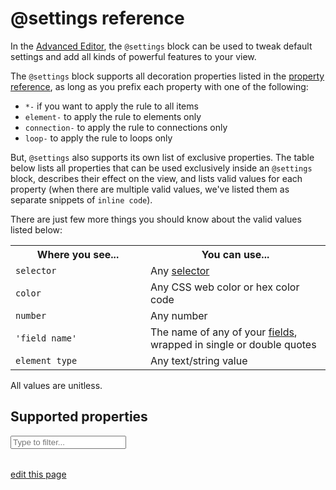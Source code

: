 # @settings reference

In the [Advanced Editor](/overview/view-editors.html#advanced-editor), the `@settings` block can be used to tweak default settings and add all kinds of powerful features to your view.

The `@settings` block supports all decoration properties listed in the [property reference](/guides/property-reference.html), as long as you prefix each property with one of the following:
- `*-` if you want to apply the rule to all items
- `element-` to apply the rule to elements only
- `connection-` to apply the rule to connections only
- `loop-` to apply the rule to loops only

But, `@settings` also supports its own list of exclusive properties. The table below lists all properties that can be used exclusively inside an `@settings` block, describes their effect on the view, and lists valid values for each property (when there are multiple valid values, we've listed them as separate snippets of `inline code`).

There are just few more things you should know about the valid values listed below:

<table class="table border-bottom">
  <tbody>
    <tr>
      <th>Where you see...</th>
      <th>You can use...</th>
    </tr>
    <tr>
      <td><code>selector</code></td>
      <td>Any <a href="/guides/selectors.html">selector</a></td>
    </tr>
    <tr>
      <td><code>color</code></td>
      <td>Any CSS web color or hex color code</td>
    </tr>
    <tr>
      <td><code>number</code></td>
      <td>Any number</td>
    </tr>
    <tr>
      <td><code>'field name'</code></td>
      <td>The name of any of your <a href="/guides/fields.html">fields</a>, wrapped in single or double quotes</td>
    </tr>
    <tr>
      <td><code>element type</code></td>
      <td>Any text/string value</td>
    </tr>
  </tbody>
</table>

All values are unitless.


## Supported properties

<input type="text" id="settings-search-box" class="search-box" onkeyup="searchProperties('settings')" placeholder="Type to filter...">

<style>
  th:first-child {
    width: 200px;
  }

  td:nth-child(3) div:not(:first-child) {
    margin-top: 1.5rem;
  }
</style>

<table id="settings-reference" class="table border-bottom"></table>

<script type="text/javascript" src="https://unpkg.com/@alexvipond/kumu-docs-extracted@0.1.2/lib/index.umd.js"></script>
<script type="text/javascript">
const settingsReference = [
  {
    "Property": "attenuation",
    "Description": "Determines whether elements and connections maintain their size relative to the background map (available for the Geo template only)",
    "Possible values": ["on", "off"]
  },
  {
    "Property": "background-color",
    "Description": "Sets the canvas' background color",
    "Possible values": ["color"]
  },
  {
    "Property": "background-opacity",
    "Description": "Sets the opacity of items outside of a showcased selection",
    "Possible values": ["0..1"]
  },
  {
    "Property": "bridge",
    "Description": "Activates bridging. See the <a href=\"/guides/bridge.html#bridge-in-the-advanced-editor\">bridge guide</a> for more information.",
    "Possible values": ["element-selector"]
  },
  {
    "Property": "cluster",
    "Description": "Activates clustering. See the <a href=\"/guides/clustering.html#activate-clustering-in-the-advanced-editor\">cluster guide</a> for more information.",
    "Possible values": ["'field name'", "element-selector by 'field name'", "element-selector by 'field name' as 'element type'"]
  },
  {
    "Property": "culling",
    "Description": "Determines whether elements and connections are hidden when the reader zooms in very close",
    "Possible values": ["on", "off"]
  },
  {
    "Property": "focus",
    "Description": "Activates focus. See the <a href=\"/guides/focus.html#activate-focus-in-the-advanced-editor\">focus guide</a> for more information.",
    "Possible values": ["selector out number"]
  },
  {
    "Property": "font-cutoff",
    "Description": "Sets the minimum font size at which labels will display when the map is zoomed out. Set to <code>0</code> to always display labels, regardless of zoom level.",
    "Possible values": ["number"]
  },
  {
    "Property": "foreground-opacity",
    "Description": "Sets the opacity of showcased items ",
    "Possible values": ["0..1"]
  },
  {
    "Property": "geo-location",
    "Description": "Sets the field that will be used to geo-locate elements",
    "Possible values": ["'field name'", "string template"]
  },
  {
    "Property": "geo-style",
    "Description": "Sets the style of the geo map",
    "Possible values": ["auto", "streets", "satellite"]
  },
  {
    "Property": "ignore",
    "Description": "Ignores a selection. See the <a href=\"/guides/filter.html#filter-in-the-advanced-editor\">filter guide</a> for more information.",
    "Possible values": ["selector"]
  },
  {
    "Property": "include",
    "Description": "Includes a selection. See the <a href=\"/guides/filter.html#filter-in-the-advanced-editor\">filter guide</a> for more information.",
    "Possible values": ["selector"]
  },
  {
    "Property": "layout",
    "Description": "Sets the layout type",
    "Possible values": ["force", "static", "scatter"]
  },
  {
    "Property": "layout-bounds-xmax",
    "Description": "Sets a maximum x coordinate that grid and guide lines can extend to",
    "Possible values": ["number"]
  },
  {
    "Property": "layout-bounds-xmin",
    "Description": "Sets a minimum x coordinate that grid and guide lines can extend to",
    "Possible values": ["number"]
  },
  {
    "Property": "layout-bounds-ymax",
    "Description": "Sets a maximum y coordinate that grid and guide lines can extend to",
    "Possible values": ["number"]
  },
  {
    "Property": "layout-bounds-ymin",
    "Description": "Sets a minimum y coordinate that grid and guide lines can extend to",
    "Possible values": ["number"]
  },
  {
    "Property": "layout-gravity",
    "Description": "Sets the gravity for the force-directed layout",
    "Possible values": ["number"]
  },
  {
    "Property": "layout-grid",
    "Description": "Determines whether a grid will be shown",
    "Possible values": ["on", "off"]
  },
  {
    "Property": "layout-grid-color",
    "Description": "Sets the color of the grid",
    "Possible values": ["color"]
  },
  {
    "Property": "layout-grid-offset",
    "Description": "Sets the space between grid lines",
    "Possible values": ["number"]
  },
  {
    "Property": "layout-grid-width",
    "Description": "Sets the thickness of grid lines",
    "Possible values": ["number"]
  },
  {
    "Property": "layout-guide-color",
    "Description": "Sets the color of guide lines",
    "Possible values": ["color"]
  },
  {
    "Property": "layout-guide-width",
    "Description": "Sets the thickness of guide lines",
    "Possible values": ["number"]
  },
  {
    "Property": "layout-guides",
    "Description": "Sets the x or y coordinate for each guide line, or the origin and radius of a circle",
    "Possible values": ["x(number)", "y(number)", "circle(x, y, r)", "circle(r)"]
  },
  {
    "Property": "layout-particle-charge",
    "Description": "Sets the particle charge for the force-directed layout",
    "Possible values": ["number"]
  },
  {
    "Property": "layout-preset",
    "Description": "Chooses a preset version of the force-directed layout",
    "Possible values": ["auto", "dense", "hairball"]
  },
  {
    "Property": "layout-spring-length",
    "Description": "Sets the spring length for the force-directed layout",
    "Possible values": ["number"]
  },
  {
    "Property": "layout-spring-strength",
    "Description": "Sets the spring strength for the force-directed layout",
    "Possible values": ["number"]
  },
  {
    "Property": "layout-x",
    "Description": "Sets the field used to determine elements' x coordinate in the scatter layout",
    "Possible values": ["'field name'"]
  },
  {
    "Property": "layout-x-multiplier",
    "Description": "Sets a number that will be multiplied by each elements <code>layout-x</code> field to determine their final x coordinate",
    "Possible values": ["number"]
  },
  {
    "Property": "layout-y",
    "Description": "Sets the field used to determine elements' x coordinate in the scatter layout",
    "Possible values": ["'field name'"]
  },
  {
    "Property": "layout-y-multiplier",
    "Description": "Sets a number that will be multiplied by each elements <code>layout-y</code> field to determine their final y coordinate",
    "Possible values": ["number"]
  },
  {
    "Property": "notification-color",
    "Description": "Sets the color of asterisks created by <a href=\"/guides/issues.html\">Issues</a>",
    "Possible values": ["color"]
  },
  {
    "Property": "profile",
    "Description": "Controls whether or not profiles can be opened",
    "Possible values": ["on", "off"]
  },
  {
    "Property": "quality",
    "Description": "Sets the render quality",
    "Possible values": ["fast", "best"]
  },
  {
    "Property": "radar",
    "Description": "Determines whether a radar will be shown",
    "Possible values": ["on", "off"]
  },
  {
    "Property": "radar-axes",
    "Description": "Sets the labels for radar axes",
    "Possible values": ["Axis 1, Axis 2, Axis 3..."]
  },
  {
    "Property": "radar-font-color",
    "Description": "Sets the color of radar labels",
    "Possible values": ["color"]
  },
  {
    "Property": "radar-font-family",
    "Description": "Sets the font family of radar labels",
    "Possible values": ["family-name", "generic-family"]
  },
  {
    "Property": "radar-font-size",
    "Description": "Sets the font size for radar labels",
    "Possible values": ["number"]
  },
  {
    "Property": "radar-ring-color",
    "Description": "Sets the color between radar rings",
    "Possible values": ["color"]
  },
  {
    "Property": "radar-ring-opacity",
    "Description": "Sets the opacity of radar rings",
    "Possible values": ["0..1"]
  },
  {
    "Property": "radar-ring-size",
    "Description": "Sets the distance between radar rings",
    "Possible values": ["number"]
  },
  {
    "Property": "radar-ring-size-inner",
    "Description": "Sets the radius of the inner radar ring",
    "Possible values": ["number"]
  },
  {
    "Property": "radar-rings",
    "Description": "Sets the labels for radar rings",
    "Possible values": ["Ring 1, Ring 2, Ring 3..."]
  },
  {
    "Property": "renderer",
    "Description": "Chooses which rendered will be used",
    "Possible values": ["canvas", "webgl"]
  },
  {
    "Property": "scale-max",
    "Description": "Sets the maximum allowed zoom level",
    "Possible values": ["number"]
  },
  {
    "Property": "scale-min",
    "Description": "Sets the minimum allowed zoom level",
    "Possible values": ["number"]
  },
  {
    "Property": "selection-color",
    "Description": "Sets the color of the ring that appears around selected elements",
    "Possible values": ["color"]
  },
  {
    "Property": "showcase",
    "Description": "Activates showcase. See the <a href=\"/guides/showcase.html#customize-showcase-settings-in-the-advanced-editor\">showcase guide</a> for more information.",
    "Possible values": ["selector"]
  },
  {
    "Property": "template",
    "Description": "Chooses a template",
    "Possible values": ["causal-loop", "custom", "geo", "sna", "stakeholder", "stock-and-flow", "systems", "systems-leverage"]
  },
  {
    "Property": "theme",
    "Description": "Sets the view's overall theme",
    "Possible values": ["light", "dark"]
  }
]

KumuDocsExtracted.appendTable(
  { id: 'settings-reference', reference: settingsReference },
  {
    transforms: {
      'Possible values': values => 
        Array.isArray(values) 
          ? values.map(value => `<div><code>${value}</code></div>`).join('')
          : `${values}`
    },
    effects: {
      th: {
        DEFAULT: th => th.classList.add('text-left'),
      }
    }
  }
)

KumuDocsExtracted.appendSearchBox(
  { id: 'settings-reference', hasInfo: true }
)
</script>

<span class="edit-link"><a href="https://github.com/kumu/docs/blob/master/guides/settings-reference.md" target="_blank"><i class="fa fa-github"></i> edit this page</a></span>
